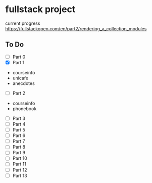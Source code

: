 # fullstack project

current progress
https://fullstackopen.com/en/part2/rendering_a_collection_modules

## To Do

- [ ] Part 0
- [x] Part 1
- courseinfo
- unicafe
- anecdotes
- [ ] Part 2
- courseinfo
- phonebook
- [ ] Part 3
- [ ] Part 4
- [ ] Part 5
- [ ] Part 6
- [ ] Part 7
- [ ] Part 8
- [ ] Part 9
- [ ] Part 10
- [ ] Part 11
- [ ] Part 12
- [ ] Part 13